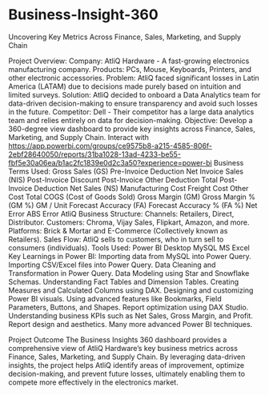 # Business-Insight-360
Uncovering Key Metrics Across Finance, Sales, Marketing, and Supply Chain

Project Overview:
Company: AtliQ Hardware - A fast-growing electronics manufacturing company. Products: PCs, Mouse, Keyboards, Printers, and other electronic accessories. Problem: AtliQ faced significant losses in Latin America (LATAM) due to decisions made purely based on intuition and limited surveys. Solution: AtliQ decided to onboard a Data Analytics team for data-driven decision-making to ensure transparency and avoid such losses in the future. Competitor: Dell - Their competitor has a large data analytics team and relies entirely on data for decision-making. Objective: Develop a 360-degree view dashboard to provide key insights across Finance, Sales, Marketing, and Supply Chain.
Interact with https://app.powerbi.com/groups/ce9575b8-a215-4585-806f-2ebf28640050/reports/31ba1028-13ad-4233-be55-fbf5e30a06ea/b1ac2fc1839e0d2c3a50?experience=power-bi
Business Terms Used:
Gross Sales (GS)
Pre-Invoice Deduction
Net Invoice Sales (NIS)
Post-Invoice Discount
Post-Invoice Other Deduction
Total Post-Invoice Deduction
Net Sales (NS)
Manufacturing Cost
Freight Cost
Other Cost
Total COGS (Cost of Goods Sold)
Gross Margin (GM)
Gross Margin % (GM %)
GM / Unit
Forecast Accuracy (FA)
Forecast Accuracy % (FA %)
Net Error
ABS Error
AtliQ Business Structure:
Channels: Retailers, Direct, Distributor.
Customers: Chroma, Vijay Sales, Flipkart, Amazon, and more.
Platforms: Brick & Mortar and E-Commerce (Collectively known as Retailers).
Sales Flow: AtliQ sells to customers, who in turn sell to consumers (individuals).
Tools Used:
Power BI Desktop
MySQL
MS Excel
Key Learnings in Power BI:
Importing data from MySQL into Power Query.
Importing CSV/Excel files into Power Query.
Data Cleaning and Transformation in Power Query.
Data Modeling using Star and Snowflake Schemas.
Understanding Fact Tables and Dimension Tables.
Creating Measures and Calculated Columns using DAX.
Designing and customizing Power BI visuals.
Using advanced features like Bookmarks, Field Parameters, Buttons, and Shapes.
Report optimization using DAX Studio.
Understanding business KPIs such as Net Sales, Gross Margin, and Profit.
Report design and aesthetics.
Many more advanced Power BI techniques.

Project Outcome
The Business Insights 360 dashboard provides a comprehensive view of AtliQ Hardware’s key business metrics across Finance, Sales, Marketing, and Supply Chain. By leveraging data-driven insights, the project helps AtliQ identify areas of improvement, optimize decision-making, and prevent future losses, ultimately enabling them to compete more effectively in the electronics market.
